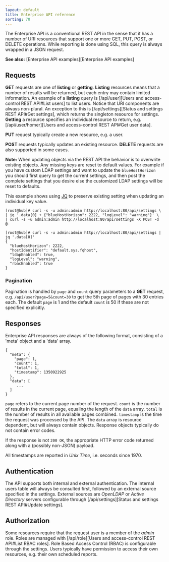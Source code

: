 ```yaml
---
layout: default
title: Enterprise API reference
sorting: 70
---
```


The Enterprise API is a conventional REST API in the sense that it has a
number of URI resources that support one or more GET, PUT, POST, or
DELETE operations. While reporting is done using SQL, this query is
always wrapped in a JSON request.

**See also:** [Enterprise API examples][Enterprise API examples]

## Requests

**GET** requests are one of **listing** or **getting**. **Listing** resources
means that a number of results will be returned, but each entry may contain
limited information. An example of a **listing** query is [/api/user][Users and access-control REST API#List users] to list
users. Notice that URI components are always non-plural. An exception to this
is [/api/settings][Status and settings REST API#Get settings], which returns the singleton resource for settings.
**Getting** a resource specifies an individual resource to return, e.g.
[/api/user/homer][Users and access-control REST API#Get user data].

**PUT** request typically create a new resource, e.g. a user.

**POST** requests typically updates an existing resource. **DELETE** requests are also supported in some cases.

**Note:** When updating objects via the REST API the behavior is to overwrite
existing objects. Any missing keys are reset to default values. For example if
you have custom LDAP settings and want to update the `blueHostHorizon` you
should first query to get the current settings, and then post the complete
settings that you desire else the customized LDAP settings will be reset to
defaults.

This example shows using [JQ](https://stedolan.github.io/jq/) to preserve
existing setting when updating an individual key value.

```console
[root@hub]# curl -s -u admin:admin http://localhost:80/api/settings \
| jq '.data[0] + {"blueHostHorizon": 2222, "logLevel": "warning"}' \
| curl -s -u admin:admin http://localhost:80/api/settings -X POST -d @-

[root@hub]# curl -s -u admin:admin http://localhost:80/api/settings | jq '.data[0]'
{
  "blueHostHorizon": 2222,
  "hostIdentifier": "default.sys.fqhost",
  "ldapEnabled": true,
  "logLevel": "warning",
  "rbacEnabled": true
}
```

### Pagination

Pagination is handled by `page` and `count` query parameters to a **GET** request, e.g. `/api/user?page=5&count=30` to get the 5th page of pages with 30 entries each. The default `page` is 1 and the default `count` is 50 if these are not specified explicitly.

## Responses

Enterprise API responses are always of the following format, consisting of a
'meta' object and a 'data' array.

```
{
  "meta": {
    "page": 1,
    "count": 1,
    "total": 1,
    "timestamp": 1350922925
  },
  "data": [
     ...
  ]
}
```

`page` refers to the current page number of the request. `count` is the number of results in the current page, equaling the length of the `data` array. `total` is the number of results in all available pages combined. `timestamp` is the time the request was processed by the API. The `data` array is resource dependent, but will always contain objects. Response objects typically do not contain error codes.

If the response is not `200 OK`, the appropriate HTTP error code returned along with a (possibly non-JSON) payload.

All timestamps are reported in _Unix Time_, i.e. seconds since 1970.

## Authentication

The API supports both internal and external authentication. The internal users
table will always be consulted first, followed by an external source specified
in the settings. External sources are _OpenLDAP_ or _Active Directory_ servers
configurable through [/api/settings][Status and settings REST API#Update settings].

## Authorization

Some resources require that the request user is a member of the _admin_ role. Roles are managed with [/api/role][Users and access-control REST API#List RBAC roles]. Role Based Access Control (RBAC) is configurable through the settings. Users typically have permission to access their own resources, e.g. their own scheduled reports.
